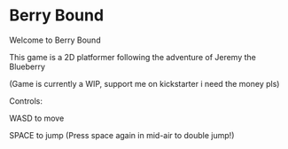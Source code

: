 # Berry Bound
 
Welcome to Berry Bound

This game is a 2D platformer following the adventure of Jeremy the Blueberry

(Game is currently a WIP, support me on kickstarter i need the money pls)



Controls:

WASD to move

SPACE to jump (Press space again in mid-air to double jump!)



